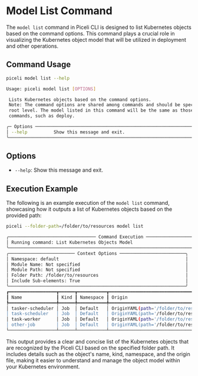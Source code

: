 # Model List Command

The `model list` command in Piceli CLI is designed to list Kubernetes objects based on the command options. This command plays a crucial role in visualizing the Kubernetes object model that will be utilized in deployment and other operations.

## Command Usage

```bash
piceli model list --help

Usage: piceli model list [OPTIONS]

 Lists Kubernetes objects based on the command options.
 Note: The command options are shared among commands and should be specified at the
 root level. The model listed in this command will be the same as those used in other
 commands, such as deploy.

╭─ Options ───────────────────────────────────────────────────────────────────────────╮
│ --help          Show this message and exit.                                         │
╰─────────────────────────────────────────────────────────────────────────────────────╯

```

## Options

- `--help`: Show this message and exit.

## Execution Example

The following is an example execution of the `model list` command, showcasing how it outputs a list of Kubernetes objects based on the provided path:

```bash
piceli --folder-path=/folder/to/resources model list

╭───────────────────────────────── Command Execution ─────────────────────────────────╮
│ Running command: List Kubernetes Objects Model                                      │
╰─────────────────────────────────────────────────────────────────────────────────────╯
╭───────────────────────── Context Options ─────────────────────────╮
│ Namespace: default                                                │
│ Module Name: Not specified                                        │
│ Module Path: Not specified                                        │
│ Folder Path: /folder/to/resources                                 │
│ Include Sub-elements: True                                        │
╰───────────────────────────────────────────────────────────────────╯
┏━━━━━━━━━━━━━━━━━━┳━━━━━━┳━━━━━━━━━━━┳━━━━━━━━━━━━━━━━━━━━━━━━━━━━━━━━━━━━━━━━━━━━━━━┓
┃ Name             ┃ Kind ┃ Namespace ┃ Origin                                        ┃
┡━━━━━━━━━━━━━━━━━━╇━━━━━━╇━━━━━━━━━━━╇━━━━━━━━━━━━━━━━━━━━━━━━━━━━━━━━━━━━━━━━━━━━━━━┩
│ tasker-scheduler │ Job  │ Default   │ OriginYAML(path='/folder/to/resources         │
│ task-scheduler   │ Job  │ Default   │ OriginYAML(path='/folder/to/resources         │
│ task-worker      │ Job  │ Default   │ OriginYAML(path='/folder/to/resources         │
│ other-job        │ Job  │ Default   │ OriginYAML(path='/folder/to/resources         │
└──────────────────┴──────┴───────────┴───────────────────────────────────────────────┘
```

This output provides a clear and concise list of the Kubernetes objects that are recognized by the Piceli CLI based on the specified folder path. It includes details such as the object's name, kind, namespace, and the origin file, making it easier to understand and manage the object model within your Kubernetes environment.
